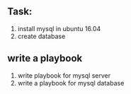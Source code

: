 ## Task:
   1. install mysql in ubuntu 16.04 
   2. create database 
## write a playbook 
   1. write playbook for mysql server
   2. write a playbook for mysql database
